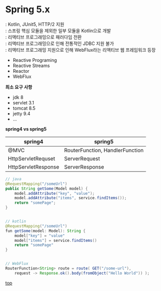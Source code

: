 # Spring 5.x
: Kotlin, JUnit5, HTTP/2 지원    
: 스프링 핵심 모듈을 제외한 일부 모듈을 Kotlin으로 개발           
: 리액티브 프로그래밍으로 패러다임 전환     
: 리액티브 프로그래밍으로 인해 전통적인 JDBC 지원 불가   
: 리액티브 프로그래밍 지원으로 인해 WebFlux라는 리액티브 웹 프레임워크 등장  

- Reactive Programing
- Reactive Streams
- Reactor
- WebFlux


**최소 요구 사항**
- jdk 8
- servlet 3.1
- tomcat 8.5
- jetty 9.4
- ...


**spring4 vs spring5**

spring4 | spring5
---|---
@MVC  | RouterFunction, HandlerFunction
HttpServletRequset  | ServerRequest
HttpServletResponse | ServerResponse


```java
// java
@RequestMapping("/someUrl")
public String getSome(Model model) {
    model.addAttribute("key", "value");
    model.addAttribute("items", service.findItems());
    return "somePage";
}


// kotlin
@RequestMapping("/someUrl")
fun getSome(model: Model): String {
    model["key"] = "value"
    model["items"] = service.findItems()
    return "somePage"
}


// WebFlux
RouterFunction<String> route = route( GET("/some-url"),
    request -> Response.ok().body(fromObject("Hello World")) );
```



[top](#)
